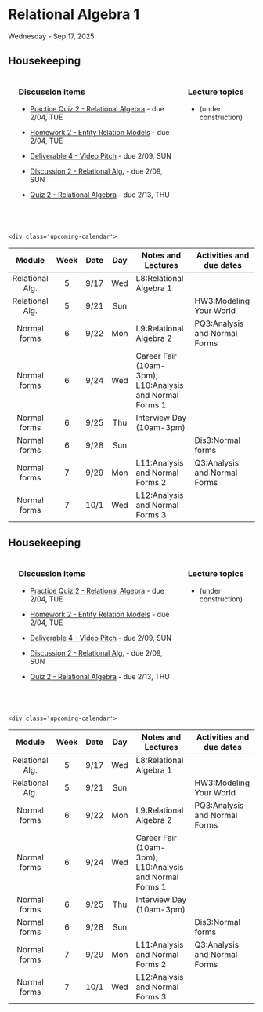 # Relational Algebra 1

Wednesday - Sep 17, 2025

## Housekeeping

<div class="columns">

<div class="column" width="5%">

</div>

<div class="column" width="52%">

### Discussion items

- [Practice Quiz 2 - Relational
  Algebra](https://virginiacommonwealth.instructure.com/courses/113813/assignments/1081389) -
  due 2/04, TUE

- [Homework 2 - Entity Relation
  Models](https://virginiacommonwealth.instructure.com/courses/113813/assignments/1072335) -
  due 2/04, TUE

- [Deliverable 4 - Video
  Pitch](https://virginiacommonwealth.instructure.com/courses/113813/assignments/1075768) -
  due 2/09, SUN

- [Discussion 2 - Relational
  Alg.](https://virginiacommonwealth.instructure.com/courses/113813/assignments/1075914) -
  due 2/09, SUN

- [Quiz 2 - Relational
  Algebra](https://virginiacommonwealth.instructure.com/courses/113813/assignments/1072329) -
  due 2/13, THU

</div>

<div class="column" width="43%">

### Lecture topics

- (under construction)

</div>

</div>

<div style="margin-top:25px">

 

</div>

<style></style>
    <div class='upcoming-calendar'>

| Module | Week | Date | Day | Notes and Lectures | Activities and due dates |
|:--:|:--:|:--:|:--:|----|----|
| Relational Alg. | 5 | 9/17 | Wed | L8:Relational Algebra 1 |  |
| Relational Alg. | 5 | 9/21 | Sun |  | HW3:Modeling Your World |
| Normal forms | 6 | 9/22 | Mon | L9:Relational Algebra 2 | PQ3:Analysis and Normal Forms |
| Normal forms | 6 | 9/24 | Wed | Career Fair (10am-3pm); L10:Analysis and Normal Forms 1 |  |
| Normal forms | 6 | 9/25 | Thu | Interview Day (10am-3pm) |  |
| Normal forms | 6 | 9/28 | Sun |  | Dis3:Normal forms |
| Normal forms | 7 | 9/29 | Mon | L11:Analysis and Normal Forms 2 | Q3:Analysis and Normal Forms |
| Normal forms | 7 | 10/1 | Wed | L12:Analysis and Normal Forms 3 |  |

</div>

<!-- lecture-block-begin -->

<!-- lecture-block-end -->

## Housekeeping

<div class="columns">

<div class="column" width="5%">

</div>

<div class="column" width="52%">

### Discussion items

- [Practice Quiz 2 - Relational
  Algebra](https://virginiacommonwealth.instructure.com/courses/113813/assignments/1081389) -
  due 2/04, TUE

- [Homework 2 - Entity Relation
  Models](https://virginiacommonwealth.instructure.com/courses/113813/assignments/1072335) -
  due 2/04, TUE

- [Deliverable 4 - Video
  Pitch](https://virginiacommonwealth.instructure.com/courses/113813/assignments/1075768) -
  due 2/09, SUN

- [Discussion 2 - Relational
  Alg.](https://virginiacommonwealth.instructure.com/courses/113813/assignments/1075914) -
  due 2/09, SUN

- [Quiz 2 - Relational
  Algebra](https://virginiacommonwealth.instructure.com/courses/113813/assignments/1072329) -
  due 2/13, THU

</div>

<div class="column" width="43%">

### Lecture topics

- (under construction)

</div>

</div>

<div style="margin-top:25px">

 

</div>

<style></style>
    <div class='upcoming-calendar'>

| Module | Week | Date | Day | Notes and Lectures | Activities and due dates |
|:--:|:--:|:--:|:--:|----|----|
| Relational Alg. | 5 | 9/17 | Wed | L8:Relational Algebra 1 |  |
| Relational Alg. | 5 | 9/21 | Sun |  | HW3:Modeling Your World |
| Normal forms | 6 | 9/22 | Mon | L9:Relational Algebra 2 | PQ3:Analysis and Normal Forms |
| Normal forms | 6 | 9/24 | Wed | Career Fair (10am-3pm); L10:Analysis and Normal Forms 1 |  |
| Normal forms | 6 | 9/25 | Thu | Interview Day (10am-3pm) |  |
| Normal forms | 6 | 9/28 | Sun |  | Dis3:Normal forms |
| Normal forms | 7 | 9/29 | Mon | L11:Analysis and Normal Forms 2 | Q3:Analysis and Normal Forms |
| Normal forms | 7 | 10/1 | Wed | L12:Analysis and Normal Forms 3 |  |

</div>
